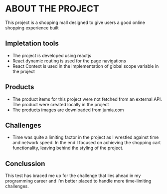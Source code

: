 # ABOUT THE PROJECT

This project is a shopping mall designed to give users a good online shopping experience built 

## Impletation tools
- The project is developed using reactjs
- React dynamic routing is used for the page navigations
- React Context is used in the implementation of global scope variable in the project

## Products
- The product items for this project were not fetched from an external API. The product were created locally in the project
- The products images are downloaded from jumia.com

## Challenges
-  Time was quite a limiting factor in the project as I wrestled against time and network speed. In the end I focused on achieving the shopping cart functionality, leaving behind the styling of the project.
  
## Conclussion
This test has braced me up for the challenge that lies ahead in my programming career and I'm better placed to handle more time-limiting challenges.






